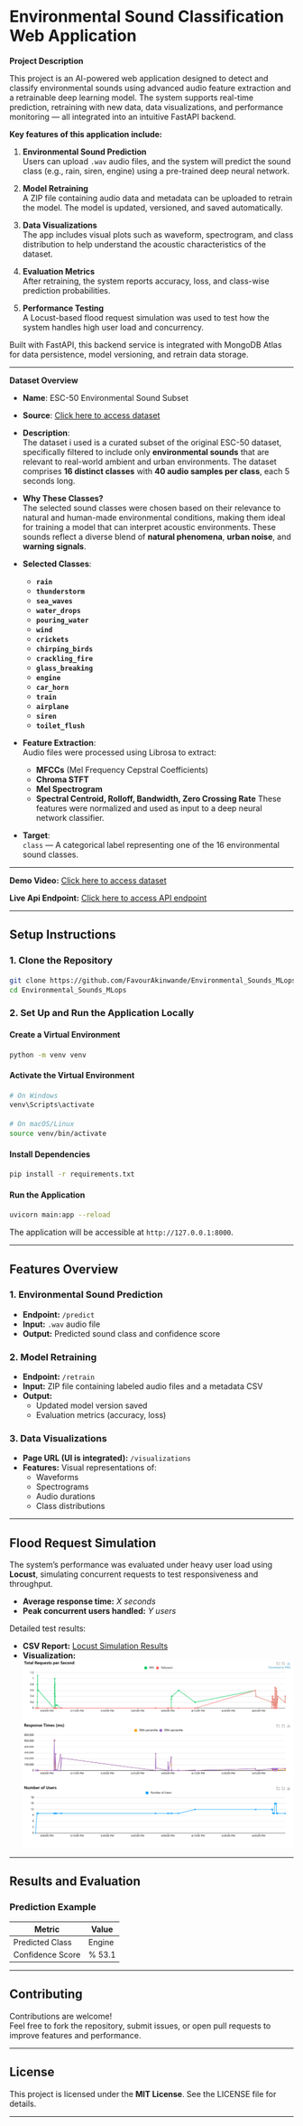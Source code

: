 # Environmental Sound Classification Web Application

**Project Description**

This project is an AI-powered web application designed to detect and classify environmental sounds using advanced audio feature extraction and a retrainable deep learning model. The system supports real-time prediction, retraining with new data, data visualizations, and performance monitoring — all integrated into an intuitive FastAPI backend.

**Key features of this application include:**

1. **Environmental Sound Prediction**  
   Users can upload `.wav` audio files, and the system will predict the sound class (e.g., rain, siren, engine) using a pre-trained deep neural network.

2. **Model Retraining**  
   A ZIP file containing audio data and metadata can be uploaded to retrain the model. The model is updated, versioned, and saved automatically.

3. **Data Visualizations**  
   The app includes visual plots such as waveform, spectrogram, and class distribution to help understand the acoustic characteristics of the dataset.

4. **Evaluation Metrics**  
   After retraining, the system reports accuracy, loss, and class-wise prediction probabilities.
   
5. **Performance Testing**  
   A Locust-based flood request simulation was used to test how the system handles high user load and concurrency.


Built with FastAPI, this backend service is integrated with MongoDB Atlas for data persistence, model versioning, and retrain data storage.

---

**Dataset Overview**

- **Name**: ESC-50 Environmental Sound Subset  
- **Source**: [Click here to access dataset](<https://www.kaggle.com/datasets/mmoreaux/environmental-sound-classification-50?select=audio>)    
- **Description**:  
  The dataset i used is a curated subset of the original ESC-50 dataset, specifically filtered to include only **environmental sounds** that are relevant to real-world ambient and urban environments. The dataset comprises **16 distinct classes** with **40 audio samples per class**, each 5 seconds long.
  
- **Why These Classes?**  
The selected sound classes were chosen based on their relevance to natural and human-made environmental conditions, making them ideal for training a model that can interpret acoustic environments. These sounds reflect a diverse blend of **natural phenomena**, **urban noise**, and **warning signals**.

- **Selected Classes**:
  - **`rain`**
  - **`thunderstorm`**
  - **`sea_waves`**
  - **`water_drops`**
  - **`pouring_water`**
  - **`wind`**
  - **`crickets`**
  - **`chirping_birds`**
  - **`crackling_fire`**
  - **`glass_breaking`**
  - **`engine`**
  - **`car_horn`**
  - **`train`**
  - **`airplane`**
  - **`siren`**
  - **`toilet_flush`**


- **Feature Extraction**:  
  Audio files were processed using Librosa to extract:
  - **MFCCs** (Mel Frequency Cepstral Coefficients)
  - **Chroma STFT**
  - **Mel Spectrogram**
  - **Spectral Centroid, Rolloff, Bandwidth, Zero Crossing Rate**
  These features were normalized and used as input to a deep neural network classifier.

- **Target**:  
  `class` — A categorical label representing one of the 16 environmental sound classes.

---

**Demo Video:** [Click here to access dataset](<https://www.youtube.com/watch?v=CbeVpwsbexg>)  

**Live Api Endpoint:** [Click here to access API endpoint ](<https://lollypopping-environmental-sounds.hf.space>)


---

## **Setup Instructions**

### **1. Clone the Repository**
```bash
git clone https://github.com/FavourAkinwande/Environmental_Sounds_MLops.git
cd Environmental_Sounds_MLops
```

### **2. Set Up and Run the Application Locally**

#### **Create a Virtual Environment**
```bash
python -m venv venv
```

#### **Activate the Virtual Environment**
```bash
# On Windows
venv\Scripts\activate

# On macOS/Linux
source venv/bin/activate
```

#### **Install Dependencies**
```bash
pip install -r requirements.txt
```

#### **Run the Application**
```bash
uvicorn main:app --reload
```

The application will be accessible at `http://127.0.0.1:8000`.

---

## **Features Overview**

### **1. Environmental Sound Prediction**
- **Endpoint:** `/predict`
- **Input:** `.wav` audio file
- **Output:** Predicted sound class and confidence score

### **2. Model Retraining**
- **Endpoint:** `/retrain`
- **Input:** ZIP file containing labeled audio files and a metadata CSV
- **Output:**  
  - Updated model version saved  
  - Evaluation metrics (accuracy, loss)

### **3. Data Visualizations**
- **Page URL (UI is integrated):** `/visualizations`
- **Features:** Visual representations of:
  - Waveforms
  - Spectrograms
  - Audio durations
  - Class distributions 
---

## **Flood Request Simulation**

The system’s performance was evaluated under heavy user load using **Locust**, simulating concurrent requests to test responsiveness and throughput.

- **Average response time:** *X seconds*
- **Peak concurrent users handled:** *Y users*

Detailed test results:

- **CSV Report:** [Locust Simulation Results](/locust.csv)
- **Visualization:**  
  ![Flood Simulation Chart](/total_requests_per_second.png)

---

## **Results and Evaluation**

### **Prediction Example**
| Metric           | Value     |
|------------------|-----------|
| Predicted Class  | Engine      |
| Confidence Score | % 53.1    |

---

## **Contributing**

Contributions are welcome!  
Feel free to fork the repository, submit issues, or open pull requests to improve features and performance.

---

## **License**

This project is licensed under the **MIT License**. See the LICENSE file for details.

---

